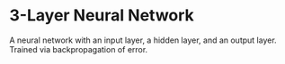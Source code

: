 # 3-Layer Neural Network
A neural network with an input layer, a hidden layer, and an output layer. Trained via backpropagation of error.
